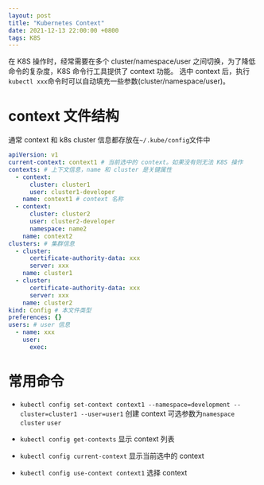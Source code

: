 ```yaml
---
layout: post
title: "Kubernetes Context"
date: 2021-12-13 22:00:00 +0800
tags: K8S
---
```


在 K8S 操作时，经常需要在多个 cluster/namespace/user 之间切换，为了降低命令的复杂度，K8S 命令行工具提供了 context 功能。
选中 context 后，执行`kubectl xxx`命令时可以自动填充一些参数(cluster/namespace/user)。

# context 文件结构

通常 context 和 k8s cluster 信息都存放在`~/.kube/config`文件中

```yml
apiVersion: v1
current-context: context1 # 当前选中的 context。如果没有则无法 K8S 操作
contexts: # 上下文信息，name 和 cluster 是关键属性
  - context:
      cluster: cluster1
      user: cluster1-developer
    name: context1 # context 名称
  - context:
      cluster: cluster2
      user: cluster2-developer
      namespace: name2
    name: context2
clusters: # 集群信息
  - cluster:
      certificate-authority-data: xxx
      server: xxx
    name: cluster1
  - cluster:
      certificate-authority-data: xxx
      server: xxx
    name: cluster2
kind: Config # 本文件类型
preferences: {}
users: # user 信息
  - name: xxx
    user:
      exec:
```

# 常用命令

- `kubectl config set-context context1 --namespace=development --cluster=cluster1 --user=user1`
  创建 context 可选参数为`namespace` `cluster` `user`

- `kubectl config get-contexts`
  显示 context 列表

- `kubectl config current-context`
  显示当前选中的 context

- `kubectl config use-context context1`
  选择 context
